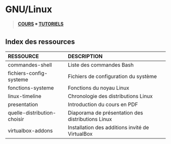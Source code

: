 # GNU/Linux

> [**COURS**](https://www.youtube.com/playlist?list=PLrSOXFDHBtfHKxuz6NySItyf4iSEcTw97) ◾ [**TUTORIELS**](https://www.youtube.com/playlist?list=PLrSOXFDHBtfHKxuz6NySItyf4iSEcTw97)

## Index des ressources

|RESSOURCE|DESCRIPTION|
|:--|:--|
|commandes-shell|Liste des commandes Bash|
|fichiers-config-systeme|Fichiers de configuration du système|
|fonctions-systeme|Fonctions du noyau Linux|
|linux-timeline|Chronologie des distributions Linux|
|presentation|Introduction du cours en PDF|
|quelle-distribution-choisir|Diaporama de présentation des distributions Linux|
|virtualbox-addons|Installation des additions invité de VirtualBox|
